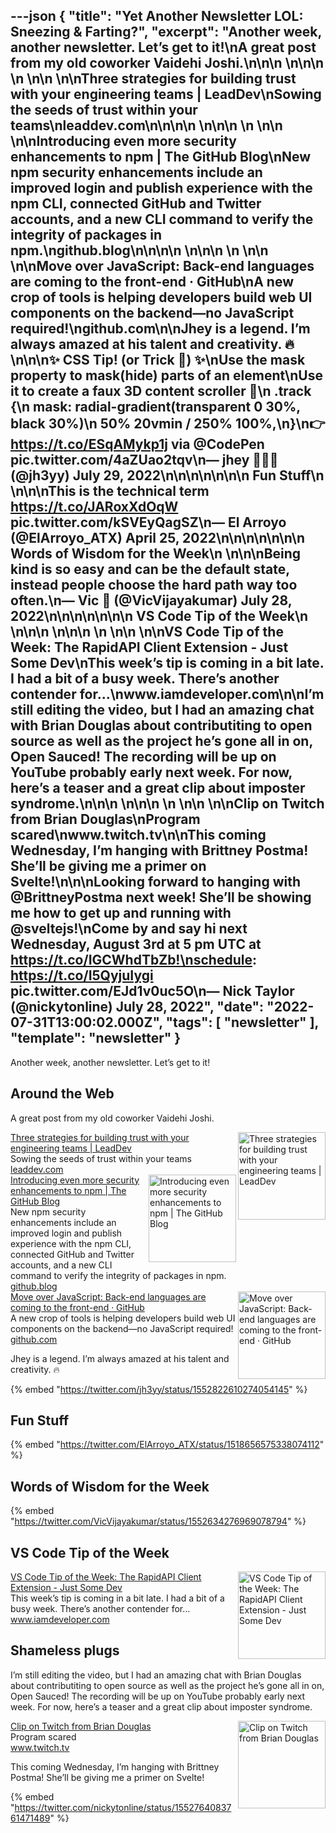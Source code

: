 ---json
{
  "title": "Yet Another Newsletter LOL: Sneezing & Farting?",
  "excerpt": "Another week, another newsletter. Let’s get to it!\nA great post from my old coworker Vaidehi Joshi.\n\n\n          \n\n\n \n          \n\n          \n\nThree strategies for building trust with your engineering teams | LeadDev\nSowing the seeds of trust within your teams\nleaddev.com\n\n\n\n          \n\n\n \n          \n\n          \n\nIntroducing even more security enhancements to npm | The GitHub Blog\nNew npm security enhancements include an improved login and publish experience with the npm CLI, connected GitHub and Twitter accounts, and a new CLI command to verify the integrity of packages in npm.\ngithub.blog\n\n\n\n          \n\n\n \n          \n\n          \n\nMove over JavaScript: Back-end languages are coming to the front-end · GitHub\nA new crop of tools is helping developers build web UI components on the backend—no JavaScript required!\ngithub.com\n\nJhey is a legend. I’m always amazed at his talent and creativity. 🔥\n\n\n✨ CSS Tip! (or Trick 🤔) ✨\nUse the mask property to mask(hide) parts of an element\nUse it to create a faux 3D content scroller 🤿\n .track {\n  mask: radial-gradient(transparent 0 30%, black 30%)\n              50% 20vmin / 250% 100%,\n}\n👉 https://t.co/ESqAMykp1j via @CodePen pic.twitter.com/4aZUao2tqv\n— jhey 🔨🐻✨ (@jh3yy) July 29, 2022\n\n\n\n\n\n\n      Fun Stuff\n    \n\n\nThis is the technical term https://t.co/JARoxXdOqW pic.twitter.com/kSVEyQagSZ\n— El Arroyo (@ElArroyo_ATX) April 25, 2022\n\n\n\n\n\n\n      Words of Wisdom for the Week\n    \n\n\nBeing kind is so easy and can be the default state, instead people choose the hard path way too often.\n— Vic 🌮 (@VicVijayakumar) July 28, 2022\n\n\n\n\n\n\n      VS Code Tip of the Week\n    \n\n\n          \n\n\n \n          \n\n          \n\nVS Code Tip of the Week: The RapidAPI Client Extension - Just Some Dev\nThis week’s tip is coming in a bit late. I had a bit of a busy week. There’s another contender for…\nwww.iamdeveloper.com\n\nI’m still editing the video, but I had an amazing chat with Brian Douglas about contributiting to open source as well as the project he’s gone all in on, Open Sauced! The recording will be up on YouTube probably early next week. For now, here’s a teaser and a great clip about imposter syndrome.\n\n\n          \n\n\n \n          \n\n          \n\nClip on Twitch from Brian Douglas\nProgram scared\nwww.twitch.tv\n\nThis coming Wednesday, I’m hanging with Brittney Postma! She’ll be giving me a primer on Svelte!\n\n\nLooking forward to hanging with @BrittneyPostma next week! She’ll be showing me how to get up and running with @sveltejs!\nCome by and say hi next Wednesday, August 3rd at 5 pm UTC at https://t.co/IGCWhdTbZb!\nschedule: https://t.co/I5QyjuIygi pic.twitter.com/EJd1v0uc5O\n— Nick Taylor (@nickytonline) July 28, 2022",
  "date": "2022-07-31T13:00:02.000Z",
  "tags": [
    "newsletter"
  ],
  "template": "newsletter"
}
---

<p>Another week, another newsletter. Let’s get to it!</p>

<h2>
      Around the Web
    </h2>

<p>A great post from my old coworker Vaidehi Joshi.</p>

<tr><td align="left" ><div >

<a href="https://leaddev.com/building-happy-teams/three-strategies-building-trust-your-engineering-teams?utm_campaign=Yet%20Another%20Newsletter%20LOL&amp;utm_medium=Social&amp;utm_source=Twitter#Echobox=1659110483"  target="_blank">
<img align="right" alt="Three strategies for building trust with your engineering teams | LeadDev"  height="140" src="https://s3.amazonaws.com/revue/items/images/017/210/130/thumb/Three_20strategies_20for_20building_20trust_20with_20your_20engineering_20teams.png?1659272302"  width="140"/>
</a> 
<div>
<div  ><a href="https://leaddev.com/building-happy-teams/three-strategies-building-trust-your-engineering-teams?utm_campaign=Yet%20Another%20Newsletter%20LOL&amp;utm_medium=Social&amp;utm_source=Twitter#Echobox=1659110483"  target="_blank">Three strategies for building trust with your engineering teams | LeadDev</a></div>
<div  ><div  >Sowing the seeds of trust within your teams</div>
</div>
<div  ><a href="https://leaddev.com/building-happy-teams/three-strategies-building-trust-your-engineering-teams?utm_campaign=Yet%20Another%20Newsletter%20LOL&amp;utm_medium=Social&amp;utm_source=Twitter#Echobox=1659110483"  target="_blank">leaddev.com</a></div>
</div>
</div></td></tr>

<tr><td align="left" ><div >

<a href="https://github.blog/2022-07-26-introducing-even-more-security-enhancements-to-npm/"  target="_blank">
<img align="right" alt="Introducing even more security enhancements to npm | The GitHub Blog"  height="140" src="https://s3.amazonaws.com/revue/items/images/017/204/735/thumb/npm-github.png?1659226206"  width="140"/>
</a> 
<div>
<div  ><a href="https://github.blog/2022-07-26-introducing-even-more-security-enhancements-to-npm/"  target="_blank">Introducing even more security enhancements to npm | The GitHub Blog</a></div>
<div  ><div  >New npm security enhancements include an improved login and publish experience with the npm CLI, connected GitHub and Twitter accounts, and a new CLI command to verify the integrity of packages in npm.</div>
</div>
<div  ><a href="https://github.blog/2022-07-26-introducing-even-more-security-enhancements-to-npm/"  target="_blank">github.blog</a></div>
</div>
</div></td></tr>

<tr><td align="left" ><div >

<a href="https://github.com/readme/featured/server-side-languages-for-front-end"  target="_blank">
<img align="right" alt="Move over JavaScript: Back-end languages are coming to the front-end · GitHub"  height="140" src="https://s3.amazonaws.com/revue/items/images/017/204/747/thumb/1200x628-ReadMe-FB_Post-Liveview_2x.jpg?1659226368"  width="140"/>
</a> 
<div>
<div  ><a href="https://github.com/readme/featured/server-side-languages-for-front-end"  target="_blank">Move over JavaScript: Back-end languages are coming to the front-end · GitHub</a></div>
<div  ><div  >A new crop of tools is helping developers build web UI components on the backend—no JavaScript required!</div>
</div>
<div  ><a href="https://github.com/readme/featured/server-side-languages-for-front-end"  target="_blank">github.com</a></div>
</div>
</div></td></tr>

<p>Jhey is a legend. I’m always amazed at his talent and creativity. 🔥</p>

{% embed "https://twitter.com/jh3yy/status/1552822610274054145" %}

<h2>
      Fun Stuff
    </h2>

{% embed "https://twitter.com/ElArroyo_ATX/status/1518656575338074112" %}

<h2>
      Words of Wisdom for the Week
    </h2>

{% embed "https://twitter.com/VicVijayakumar/status/1552634276969078794" %}

<h2>
      VS Code Tip of the Week
    </h2>

<tr><td align="left" ><div >

<a href="https://www.iamdeveloper.com/vscodetips/2022/vs-code-tip-of-the-week-the-rapidapi-client-extension-4d8d/"  target="_blank">
<img align="right" alt="VS Code Tip of the Week: The RapidAPI Client Extension - Just Some Dev"  height="140" src="https://s3.amazonaws.com/revue/items/images/017/204/720/thumb/twitter-blog-post-social-card_bqhgzt?1659225892"  width="140"/>
</a> 
<div>
<div  ><a href="https://www.iamdeveloper.com/vscodetips/2022/vs-code-tip-of-the-week-the-rapidapi-client-extension-4d8d/"  target="_blank">VS Code Tip of the Week: The RapidAPI Client Extension - Just Some Dev</a></div>
<div  ><div  >This week’s tip is coming in a bit late. I had a bit of a busy week. There’s another contender for…</div>
</div>
<div  ><a href="https://www.iamdeveloper.com/vscodetips/2022/vs-code-tip-of-the-week-the-rapidapi-client-extension-4d8d/"  target="_blank">www.iamdeveloper.com</a></div>
</div>
</div></td></tr>

<h2>
      Shameless plugs
    </h2>

<p>I’m still editing the video, but I had an amazing chat with Brian Douglas about contributiting to open source as well as the project he’s gone all in on, Open Sauced! The recording will be up on YouTube probably early next week. For now, here’s a teaser and a great clip about imposter syndrome.</p>

<tr><td align="left" ><div >

<a href="https://www.twitch.tv/nickytonline/clip/HyperFrigidRingLitty-k4QynkhaZHtv0FDQ?filter=clips&amp;range=7d&amp;sort=time&amp;utm_campaign=Yet%20Another%20Newsletter%20LOL&amp;utm_medium=email&amp;utm_source=Revue%20newsletter"  target="_blank">
<img align="right" alt="Clip on Twitch from Brian Douglas"  height="140" src="https://s3.amazonaws.com/revue/items/images/017/205/820/thumb/twitch_logo3.jpg?1659241564"  width="140"/>
</a> 
<div>
<div  ><a href="https://www.twitch.tv/nickytonline/clip/HyperFrigidRingLitty-k4QynkhaZHtv0FDQ?filter=clips&amp;range=7d&amp;sort=time&amp;utm_campaign=Yet%20Another%20Newsletter%20LOL&amp;utm_medium=email&amp;utm_source=Revue%20newsletter"  target="_blank">Clip on Twitch from Brian Douglas</a></div>
<div  ><div  >Program scared</div>
</div>
<div  ><a href="https://www.twitch.tv/nickytonline/clip/HyperFrigidRingLitty-k4QynkhaZHtv0FDQ?filter=clips&amp;range=7d&amp;sort=time&amp;utm_campaign=Yet%20Another%20Newsletter%20LOL&amp;utm_medium=email&amp;utm_source=Revue%20newsletter"  target="_blank">www.twitch.tv</a></div>
</div>
</div></td></tr>

<p>This coming Wednesday, I’m hanging with Brittney Postma! She’ll be giving me a primer on Svelte!</p>

{% embed "https://twitter.com/nickytonline/status/1552764083761471489" %}

